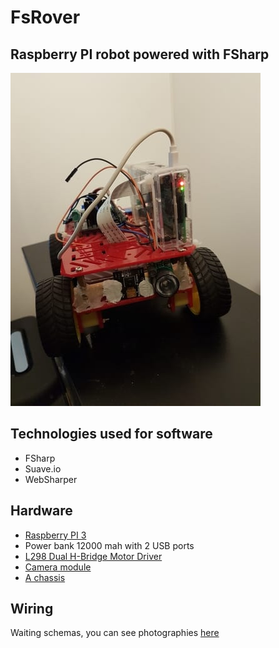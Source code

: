 # FsRover

## Raspberry PI robot powered with FSharp

![robot1](images/robot1-min.jpg)

## Technologies used for software

- FSharp
- Suave.io
- WebSharper

## Hardware

- [Raspberry PI 3](https://hackspark.fr/fr/raspberrypi-3-modele-b-raspberry-pi-quad-core-64bit-wifi-bluetooth-4-0-1gb-ram.html)
- Power bank 12000 mah with 2 USB ports
- [L298 Dual H-Bridge Motor Driver](https://hackspark.fr/fr/l298-dual-h-bridge-motor-driver.html)
- [Camera module](https://hackspark.fr/fr/raspberry-pi-camera-noir-no-ir-filter-version-night-vision-version.html)
- [A chassis](http://www.dx.com/p/16-in-1-smart-car-chassis-kit-for-arduino-black-yellow-153073)

## Wiring

Waiting schemas, you can see photographies [here](images/hd)

